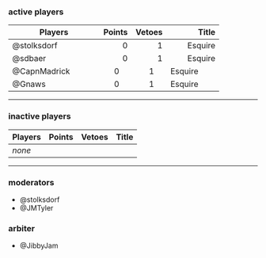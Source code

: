 ### active players

Players                   | Points | Vetoes | Title           |
--------------------------| ------:| ------:| ---------------:|
@stolksdorf               | 0      | 1      | Esquire         |
@sdbaer                   | 0      | 1      | Esquire         |
@CapnMadrick              | 0      | 1      | Esquire         |
@Gnaws                    | 0      | 1      | Esquire         |
___

### inactive players

Players                   | Points | Vetoes | Title           |
--------------------------| ------:| ------:| ---------------:|
_none_                    |        |        |                 |


___


### moderators
- @stolksdorf
- @JMTyler


### arbiter
- @JibbyJam
